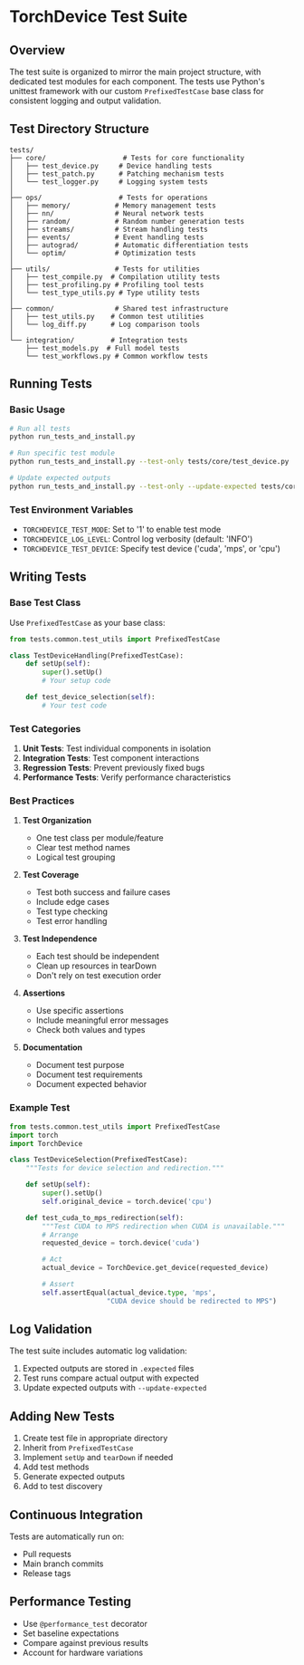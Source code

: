 # TorchDevice Test Suite

## Overview

The test suite is organized to mirror the main project structure, with dedicated test modules for each component. The tests use Python's unittest framework with our custom `PrefixedTestCase` base class for consistent logging and output validation.

## Test Directory Structure

```
tests/
├── core/                   # Tests for core functionality
│   ├── test_device.py     # Device handling tests
│   ├── test_patch.py      # Patching mechanism tests
│   └── test_logger.py     # Logging system tests
│
├── ops/                   # Tests for operations
│   ├── memory/           # Memory management tests
│   ├── nn/               # Neural network tests
│   ├── random/           # Random number generation tests
│   ├── streams/          # Stream handling tests
│   ├── events/           # Event handling tests
│   ├── autograd/         # Automatic differentiation tests
│   └── optim/            # Optimization tests
│
├── utils/                # Tests for utilities
│   ├── test_compile.py  # Compilation utility tests
│   ├── test_profiling.py # Profiling tool tests
│   └── test_type_utils.py # Type utility tests
│
├── common/               # Shared test infrastructure
│   ├── test_utils.py    # Common test utilities
│   └── log_diff.py      # Log comparison tools
│
└── integration/         # Integration tests
    ├── test_models.py  # Full model tests
    └── test_workflows.py # Common workflow tests
```

## Running Tests

### Basic Usage

```bash
# Run all tests
python run_tests_and_install.py

# Run specific test module
python run_tests_and_install.py --test-only tests/core/test_device.py

# Update expected outputs
python run_tests_and_install.py --test-only --update-expected tests/core/test_device.py
```

### Test Environment Variables

- `TORCHDEVICE_TEST_MODE`: Set to '1' to enable test mode
- `TORCHDEVICE_LOG_LEVEL`: Control log verbosity (default: 'INFO')
- `TORCHDEVICE_TEST_DEVICE`: Specify test device ('cuda', 'mps', or 'cpu')

## Writing Tests

### Base Test Class

Use `PrefixedTestCase` as your base class:

```python
from tests.common.test_utils import PrefixedTestCase

class TestDeviceHandling(PrefixedTestCase):
    def setUp(self):
        super().setUp()
        # Your setup code

    def test_device_selection(self):
        # Your test code
```

### Test Categories

1. **Unit Tests**: Test individual components in isolation
2. **Integration Tests**: Test component interactions
3. **Regression Tests**: Prevent previously fixed bugs
4. **Performance Tests**: Verify performance characteristics

### Best Practices

1. **Test Organization**
   - One test class per module/feature
   - Clear test method names
   - Logical test grouping

2. **Test Coverage**
   - Test both success and failure cases
   - Include edge cases
   - Test type checking
   - Test error handling

3. **Test Independence**
   - Each test should be independent
   - Clean up resources in tearDown
   - Don't rely on test execution order

4. **Assertions**
   - Use specific assertions
   - Include meaningful error messages
   - Check both values and types

5. **Documentation**
   - Document test purpose
   - Document test requirements
   - Document expected behavior

### Example Test

```python
from tests.common.test_utils import PrefixedTestCase
import torch
import TorchDevice

class TestDeviceSelection(PrefixedTestCase):
    """Tests for device selection and redirection."""

    def setUp(self):
        super().setUp()
        self.original_device = torch.device('cpu')

    def test_cuda_to_mps_redirection(self):
        """Test CUDA to MPS redirection when CUDA is unavailable."""
        # Arrange
        requested_device = torch.device('cuda')

        # Act
        actual_device = TorchDevice.get_device(requested_device)

        # Assert
        self.assertEqual(actual_device.type, 'mps',
                        "CUDA device should be redirected to MPS")
```

## Log Validation

The test suite includes automatic log validation:

1. Expected outputs are stored in `.expected` files
2. Test runs compare actual output with expected
3. Update expected outputs with `--update-expected`

## Adding New Tests

1. Create test file in appropriate directory
2. Inherit from `PrefixedTestCase`
3. Implement `setUp` and `tearDown` if needed
4. Add test methods
5. Generate expected outputs
6. Add to test discovery

## Continuous Integration

Tests are automatically run on:
- Pull requests
- Main branch commits
- Release tags

## Performance Testing

- Use `@performance_test` decorator
- Set baseline expectations
- Compare against previous results
- Account for hardware variations
